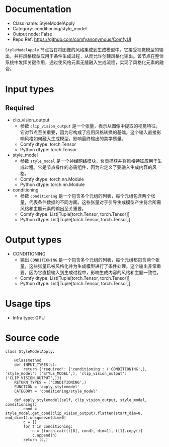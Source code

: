 # Documentation
- Class name: StyleModelApply
- Category: conditioning/style_model
- Output node: False
- Repo Ref: https://github.com/comfyanonymous/ComfyUI

`StyleModelApply` 节点旨在将图像的风格集成到生成模型中。它接受视觉模型的输出，并将风格模型应用于条件生成过程，从而允许创建风格化输出。该节点在整体系统中发挥关键作用，通过使风格元素无缝融入生成流程，实现了风格化元素的融合。

# Input types
## Required
- clip_vision_output
    - 参数 `clip_vision_output` 是一个张量，表示从图像中提取的视觉特征。它对节点至关重要，因为它构成了应用风格转换的基础。这个输入直接影响风格如何融入生成模型，影响最终输出的美学质量。
    - Comfy dtype: torch.Tensor
    - Python dtype: torch.Tensor
- style_model
    - 参数 `style_model` 是一个神经网络模块，负责捕获并将风格特征应用于生成过程。它是节点操作的必需组件，因为它定义了要融入生成内容的风格。
    - Comfy dtype: torch.nn.Module
    - Python dtype: torch.nn.Module
- conditioning
    - 参数 `conditioning` 是一个包含多个元组的列表，每个元组包含两个张量，代表条件数据的不同方面。这些张量对于引导生成模型产生符合所需风格和主题元素的输出至关重要。
    - Comfy dtype: List[Tuple[torch.Tensor, torch.Tensor]]
    - Python dtype: List[Tuple[torch.Tensor, torch.Tensor]]

# Output types
- CONDITIONING
    - 输出 `CONDITIONING` 是一个包含多个元组的列表，每个元组都包含两个张量，这些张量已被风格化并为生成模型进行了条件处理。这个输出非常重要，因为它直接输入到生成过程中，影响生成内容的风格和主题一致性。
    - Comfy dtype: List[Tuple[torch.Tensor, torch.Tensor]]
    - Python dtype: List[Tuple[torch.Tensor, torch.Tensor]]

# Usage tips
- Infra type: GPU

# Source code
```
class StyleModelApply:

    @classmethod
    def INPUT_TYPES(s):
        return {'required': {'conditioning': ('CONDITIONING',), 'style_model': ('STYLE_MODEL',), 'clip_vision_output': ('CLIP_VISION_OUTPUT',)}}
    RETURN_TYPES = ('CONDITIONING',)
    FUNCTION = 'apply_stylemodel'
    CATEGORY = 'conditioning/style_model'

    def apply_stylemodel(self, clip_vision_output, style_model, conditioning):
        cond = style_model.get_cond(clip_vision_output).flatten(start_dim=0, end_dim=1).unsqueeze(dim=0)
        c = []
        for t in conditioning:
            n = [torch.cat((t[0], cond), dim=1), t[1].copy()]
            c.append(n)
        return (c,)
```